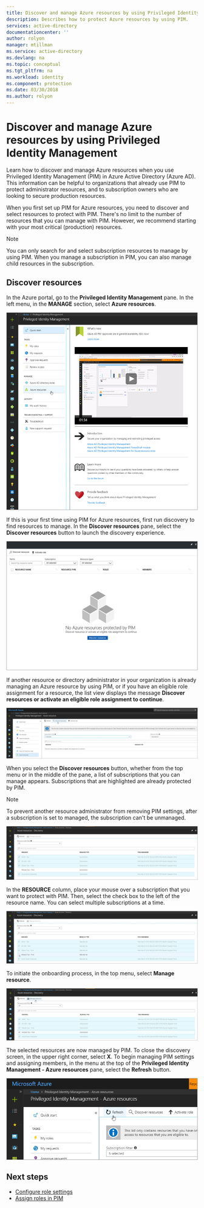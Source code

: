 ```yaml
---
title: Discover and manage Azure resources by using Privileged Identity Management | Microsoft Docs
description: Describes how to protect Azure resources by using PIM.
services: active-directory
documentationcenter: ''
author: rolyon
manager: mtillman
ms.service: active-directory
ms.devlang: na
ms.topic: conceptual
ms.tgt_pltfrm: na
ms.workload: identity
ms.component: protection
ms.date: 03/30/2018
ms.author: rolyon
---
```


# Discover and manage Azure resources by using Privileged Identity Management

Learn how to discover and manage Azure resources when you use Privileged Identity Management (PIM) in Azure Active Directory (Azure AD). This information can be helpful to organizations that already use PIM to protect administrator resources, and to subscription owners who are looking to secure production resources.

When you first set up PIM for Azure resources, you need to discover and select resources to protect with PIM. There's no limit to the number of resources that you can manage with PIM. However, we recommend starting with your most critical (production) resources.

> [!NOTE]
> You can only search for and select subscription resources to manage by using PIM. When you manage a subscription in PIM, you can also manage child resources in the subscription.

## Discover resources

In the Azure portal, go to the **Privileged Identity Management** pane. In the left menu, in the **MANAGE** section, select **Azure resources**.

![The "Privileged Identity Management - Azure resources" pane](media/azure-pim-resource-rbac/aadpim_manage_azure_resources.png)

If this is your first time using PIM for Azure resources, first run discovery to find resources to manage. In the **Discover resources** pane, select the **Discover resources** button to launch the discovery experience.

![The "Discover resources" pane](media/azure-pim-resource-rbac/aadpim_first_run_discovery.png)

If another resource or directory administrator in your organization is already managing an Azure resource by using PIM, or if you have an eligible role assignment for a resource, the list view displays the message **Discover resources or activate an eligible role assignment to continue**. 

![The "Discover resources" button in the "Privileged Identity Manager - Azure resources" pane](media/azure-pim-resource-rbac/aadpim_discover_eligible_not_active.png)

When you select the **Discover resources** button, whether from the top menu or in the middle of the pane, a list of subscriptions that you can manage appears. Subscriptions that are highlighted are already protected by PIM.

> [!NOTE]
> To prevent another resource administrator from removing PIM settings, after a subscription is set to managed, the subscription can't be unmanaged.

![The "Azure resources - Discovery" pane](media/azure-pim-resource-rbac/aadpim_discovery_some_selected.png)

In the **RESOURCE** column, place your mouse over a subscription that you want to protect with PIM. Then, select the check box to the left of the resource name. You can select multiple subscriptions at a time.

![The list of resources in the "Azure resources - Discovery" pane](media/azure-pim-resource-rbac/aadpim_discovery_all_selected.png)

To initiate the onboarding process, in the top menu, select **Manage resource**.

![The "Manage resource" button in the "Azure resources - Discovery" pane](media/azure-pim-resource-rbac/aadpim_discovery_click_manage.png)

The selected resources are now managed by PIM. To close the discovery screen, in the upper right corner, select **X**. To begin managing PIM settings and assigning members, in the menu at the top of the **Privileged Identity Management - Azure resources** pane, select the **Refresh** button.

![The "Refresh" button in the top menu of the "Privileged Identity Management - Azure resources" pane](media/azure-pim-resource-rbac/aadpim_discovery_resources_refresh.png)

## Next steps

- [Configure role settings](pim-resource-roles-configure-role-settings.md)
- [Assign roles in PIM](pim-resource-roles-assign-roles.md)
